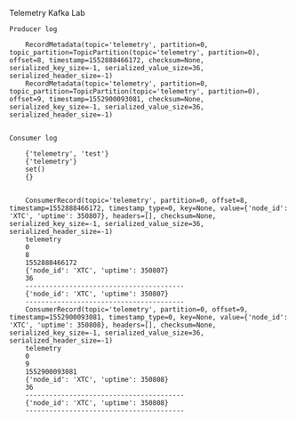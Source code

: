 Telemetry Kafka Lab
    
    Producer log
    
        RecordMetadata(topic='telemetry', partition=0, topic_partition=TopicPartition(topic='telemetry', partition=0), offset=8, timestamp=1552888466172, checksum=None, serialized_key_size=-1, serialized_value_size=36, serialized_header_size=-1)
        RecordMetadata(topic='telemetry', partition=0, topic_partition=TopicPartition(topic='telemetry', partition=0), offset=9, timestamp=1552900093081, checksum=None, serialized_key_size=-1, serialized_value_size=36, serialized_header_size=-1)


    Consumer log
    
        {'telemetry', 'test'}
        {'telemetry'}
        set()
        {}
        
        
        ConsumerRecord(topic='telemetry', partition=0, offset=8, timestamp=1552888466172, timestamp_type=0, key=None, value={'node_id': 'XTC', 'uptime': 350807}, headers=[], checksum=None, serialized_key_size=-1, serialized_value_size=36, serialized_header_size=-1)
        telemetry
        0
        8
        1552888466172
        {'node_id': 'XTC', 'uptime': 350807}
        36
        ----------------------------------------
        {'node_id': 'XTC', 'uptime': 350807}
        ----------------------------------------
        ConsumerRecord(topic='telemetry', partition=0, offset=9, timestamp=1552900093081, timestamp_type=0, key=None, value={'node_id': 'XTC', 'uptime': 350808}, headers=[], checksum=None, serialized_key_size=-1, serialized_value_size=36, serialized_header_size=-1)
        telemetry
        0
        9
        1552900093081
        {'node_id': 'XTC', 'uptime': 350808}
        36
        ----------------------------------------
        {'node_id': 'XTC', 'uptime': 350808}
        ----------------------------------------
